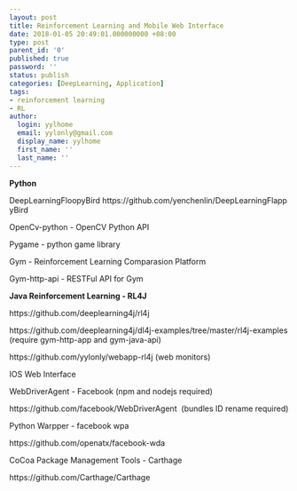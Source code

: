 ```yaml
---
layout: post
title: Reinforcement Learning and Mobile Web Interface
date: 2018-01-05 20:49:01.000000000 +08:00
type: post
parent_id: '0'
published: true
password: ''
status: publish
categories: [DeepLearning, Application]
tags:
- reinforcement learning
- RL
author:
  login: yylhome
  email: yylonly@gmail.com
  display_name: yylhome
  first_name: ''
  last_name: ''
---
```

<p><strong>Python</strong></p>
<p>DeepLearningFloopyBird https://github.com/yenchenlin/DeepLearningFlappyBird</p>
<p>OpenCv-python - OpenCV Python API</p>
<p>Pygame - python game library</p>
<p>Gym - Reinforcement Learning Comparasion Platform</p>
<p>Gym-http-api - RESTFul API for Gym</p>
<p><strong>Java Reinforcement Learning - RL4J </strong></p>
<p>https://github.com/deeplearning4j/rl4j</p>
<p>https://github.com/deeplearning4j/dl4j-examples/tree/master/rl4j-examples (require gym-http-app and gym-java-api)</p>
<p>https://github.com/yylonly/webapp-rl4j (web monitors)</p>
<p>IOS Web Interface</p>
<p>WebDriverAgent - Facebook (npm and nodejs required)</p>
<p>https://github.com/facebook/WebDriverAgent  (bundles ID rename required)</p>
<p>Python Warpper - facebook wpa</p>
<p>https://github.com/openatx/facebook-wda</p>
<p>CoCoa Package Management Tools - Carthage</p>
<p>https://github.com/Carthage/Carthage</p>
<p>&nbsp;</p>
